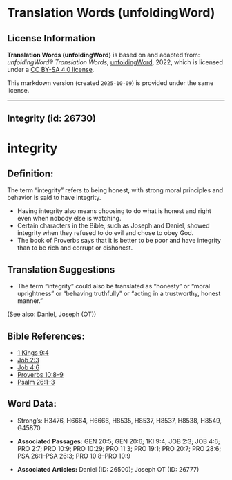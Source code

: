 # Translation Words (unfoldingWord)

## License Information

**Translation Words (unfoldingWord)** is based on and adapted from: _unfoldingWord® Translation Words_, [unfoldingWord](https://unfoldingword.org/utw), 2022, which is licensed under a [CC BY-SA 4.0 license](https://creativecommons.org/licenses/by-sa/4.0/legalcode.en).

This markdown version (created `2025-10-09`) is provided under the same license.



--------------------------------

## Integrity (id: 26730)

integrity
=========

Definition:
-----------

The term “integrity” refers to being honest, with strong moral principles and behavior is said to have integrity.

* Having integrity also means choosing to do what is honest and right even when nobody else is watching.
* Certain characters in the Bible, such as Joseph and Daniel, showed integrity when they refused to do evil and chose to obey God.
* The book of Proverbs says that it is better to be poor and have integrity than to be rich and corrupt or dishonest.

Translation Suggestions
-----------------------

* The term “integrity” could also be translated as “honesty” or “moral uprightness” or “behaving truthfully” or “acting in a trustworthy, honest manner.”

(See also: Daniel, Joseph (OT))

Bible References:
-----------------

* [1 Kings 9:4](https://ref.ly/1Kgs9:4)
* [Job 2:3](https://ref.ly/Job2:3)
* [Job 4:6](https://ref.ly/Job4:6)
* [Proverbs 10:8–9](https://ref.ly/Prov10:8-Prov10:9)
* [Psalm 26:1–3](https://ref.ly/Ps26:1-Ps26:3)

Word Data:
----------

* Strong’s: H3476, H6664, H6666, H8535, H8537, H8537, H8538, H8549, G45870

* **Associated Passages:** GEN 20:5; GEN 20:6; 1KI 9:4; JOB 2:3; JOB 4:6; PRO 2:7; PRO 10:9; PRO 10:29; PRO 11:3; PRO 19:1; PRO 20:7; PRO 28:6; PSA 26:1–PSA 26:3; PRO 10:8–PRO 10:9
* **Associated Articles:** Daniel (ID: 26500); Joseph OT (ID: 26777)

